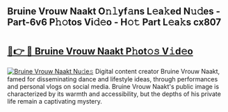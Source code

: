 ## Bruine Vrouw Naakt O𝚗𝚕yf𝚊ns L𝚎a𝚔ed N𝚞𝚍es - Part-6v6 P𝚑𝚘tos Vi𝚍𝚎o - H𝚘𝚝 Part L𝚎a𝚔s cx807

# <h2><a href="http://kf71d3.oniu.top/?m=Bruine+Vrouw+Naakt">🔗👉 🔴 Bruine Vrouw Naakt P𝚑ot𝚘𝚜 V𝚒d𝚎o</a></h2>

[![Bruine Vrouw Naakt Nu𝚍e𝚜](https://i.imgur.com/0qMVB7G.gif)](http://kf71d3.oniu.top/?m=Bruine+Vrouw+Naakt)
Digital content creator Bruine Vrouw Naakt, famed for disseminating dance and lifestyle ideas, through performances and personal vlogs on social media. Bruine Vrouw Naakt's public image is characterized by its warmth and accessibility, but the depths of his private life remain a captivating mystery.  

